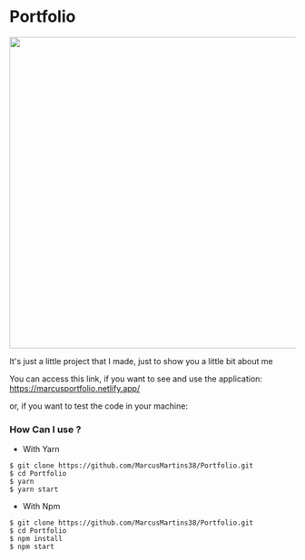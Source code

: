 # Portfolio


<p align="center">
<img src="./.github/portfolio.gif" width=550 align="center" />
</p>

It's just a little project that I made, just to show you a little bit about me

You can access this link, if you want to see and use the application: https://marcusportfolio.netlify.app/

or, if you want to test the code in your machine:

### How Can I use ?

- With Yarn
```
$ git clone https://github.com/MarcusMartins38/Portfolio.git
$ cd Portfolio
$ yarn
$ yarn start
```
- With Npm

```
$ git clone https://github.com/MarcusMartins38/Portfolio.git
$ cd Portfolio
$ npm install
$ npm start
```
